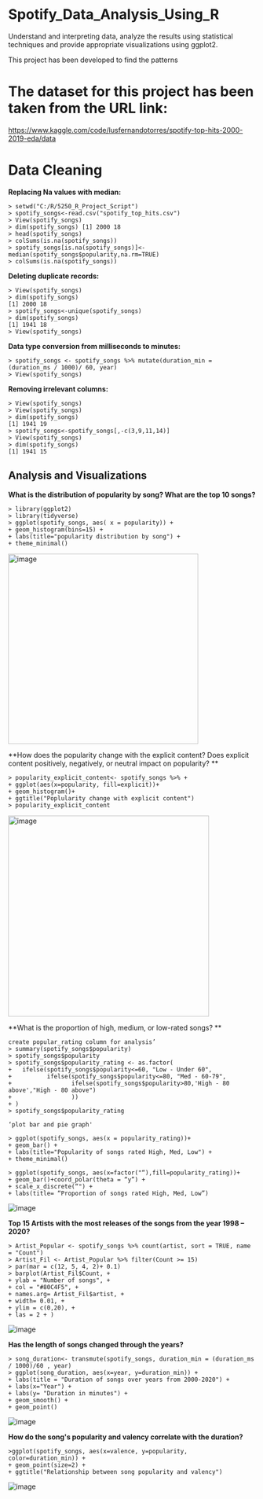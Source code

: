 # Spotify_Data_Analysis_Using_R

Understand and interpreting data, analyze the results using statistical techniques and provide appropriate visualizations using ggplot2.

This project has been developed to find the patterns

# The dataset for this project has been taken from the URL link:

https://www.kaggle.com/code/lusfernandotorres/spotify-top-hits-2000-2019-eda/data

# Data Cleaning

**Replacing Na values with median:**
```
> setwd("C:/R/5250_R_Project_Script") 
> spotify_songs<-read.csv("spotify_top_hits.csv") 
> View(spotify_songs) 
> dim(spotify_songs) [1] 2000 18 
> head(spotify_songs)  
> colSums(is.na(spotify_songs)) 
> spotify_songs[is.na(spotify_songs)]<-median(spotify_songs$popularity,na.rm=TRUE)
> colSums(is.na(spotify_songs))
```
**Deleting duplicate records:**
```
> View(spotify_songs)  
> dim(spotify_songs) 
[1] 2000 18 
> spotify_songs<-unique(spotify_songs) 
> dim(spotify_songs) 
[1] 1941 18 
> View(spotify_songs)
```
**Data type conversion from milliseconds to minutes:**
```
> spotify_songs <- spotify_songs %>% mutate(duration_min = (duration_ms / 1000)/ 60, year)
> View(spotify_songs)
```
**Removing irrelevant columns:**
```
> View(spotify_songs) 
> View(spotify_songs) 
> dim(spotify_songs) 
[1] 1941 19 
> spotify_songs<-spotify_songs[,-c(3,9,11,14)] 
> View(spotify_songs) 
> dim(spotify_songs) 
[1] 1941 15
```
## Analysis and Visualizations

**What is the distribution of popularity by song? What are the top 10 songs?**
```
> library(ggplot2) 
> library(tidyverse) 
> ggplot(spotify_songs, aes( x = popularity)) +  
+ geom_histogram(bins=15) + 
+ labs(title="popularity distribution by song") + 
+ theme_minimal()
```

<img width="387" alt="image" src="https://user-images.githubusercontent.com/104661414/209245035-432227cf-926d-4971-8be9-eecc4120625f.png">

**How does the popularity change with the explicit content? Does explicit content positively, negatively, or neutral impact on popularity? **

```
> popularity_explicit_content<- spotify_songs %>% + 
+ ggplot(aes(x=popularity, fill=explicit))+ 
+ geom_histogram()+ 
+ ggtitle("Poplularity change with explicit content") 
> popularity_explicit_content
```
<img width="409" alt="image" src="https://user-images.githubusercontent.com/104661414/209245297-d2cf61e7-de85-4ebc-93ec-de6fe370b269.png">

**What is the proportion of high, medium, or low-rated songs? **

```
create popular_rating column for analysis’ 
> summary(spotify_songs$popularity) 
> spotify_songs$popularity 
> spotify_songs$popularity_rating <- as.factor( 
+   ifelse(spotify_songs$popularity<=60, "Low - Under 60", 
+          ifelse(spotify_songs$popularity<=80, "Med - 60-79", 
+                 ifelse(spotify_songs$popularity>80,'High - 80 above',"High - 80 above") 
+                 )) 
+ )
> spotify_songs$popularity_rating 

‘plot bar and pie graph'

> ggplot(spotify_songs, aes(x = popularity_rating))+ 
+ geom_bar() + 
+ labs(title="Popularity of songs rated High, Med, Low") + 
+ theme_minimal()

> ggplot(spotify_songs, aes(x=factor("“),fill=popularity_rating))+
+ geom_bar()+coord_polar(theta = “y”) +
+ scale_x_discrete(“") + 
+ labs(title= “Proportion of songs rated High, Med, Low”)
```
![image](https://user-images.githubusercontent.com/104661414/209245813-4b2aeb1d-cbca-4a74-abf1-1dc3ffeebfb4.png)

**Top 15 Artists with the most releases of the songs from the year 1998 – 2020?**

```
> Artist_Popular <- spotify_songs %>% count(artist, sort = TRUE, name = "Count") 
> Artist_Fil <- Artist_Popular %>% filter(Count >= 15) 
> par(mar = c(12, 5, 4, 2)+ 0.1)  
> barplot(Artist_Fil$Count, + 
+ ylab = "Number of songs", + 
+ col = "#80C4F5", + 
+ names.arg= Artist_Fil$artist, + 
+ width= 0.01, + 
+ ylim = c(0,20), +
+ las = 2 + )
```
![image](https://user-images.githubusercontent.com/104661414/209246004-158f91e5-5dfd-47b4-8750-ea8dddef2ab6.png)

**Has the length of songs changed through the years?**

```
> song_duration<- transmute(spotify_songs, duration_min = (duration_ms / 1000)/60 , year) 
> ggplot(song_duration, aes(x=year, y=duration_min)) + 
+ labs(title = "Duration of songs over years from 2000-2020") + 
+ labs(x="Year") + 
+ labs(y= "Duration in minutes") + 
+ geom_smooth() + 
+ geom_point()
```
![image](https://user-images.githubusercontent.com/104661414/209246101-ae5da804-014c-4458-a87d-0837313cecdd.png)

**How do the song's popularity and valency correlate with the duration?**
```
>ggplot(spotify_songs, aes(x=valence, y=popularity, color=duration_min)) + 
+ geom_point(size=2) + 
+ ggtitle("Relationship between song popularity and valency")
```
![image](https://user-images.githubusercontent.com/104661414/209246166-201ba244-d4db-4881-ace8-04b39addfbc6.png)

